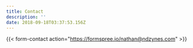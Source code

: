 ```yaml
---
title: Contact
description: ''
date: 2018-09-18T03:37:53.156Z
---
```



{{< form-contact action="https://formspree.io/nathan@ndzynes.com"  >}}
